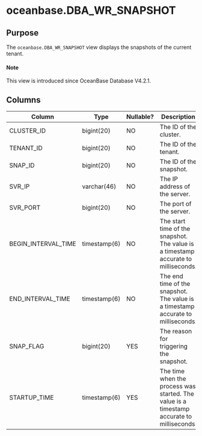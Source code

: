# oceanbase.DBA_WR_SNAPSHOT

## Purpose

The `oceanbase.DBA_WR_SNAPSHOT` view displays the snapshots of the current tenant. 

<main id="notice" type='explain'>
  <h4>Note</h4>
  <p>This view is introduced since OceanBase Database V4.2.1. </p>
</main>

## Columns

| **Column** | **Type** | **Nullable?** | **Description** |
| --- | --- | --- | --- |
| CLUSTER_ID | bigint(20) | NO | The ID of the cluster. |
| TENANT_ID | bigint(20) | NO | The ID of the tenant. |
| SNAP_ID | bigint(20) | NO | The ID of the snapshot. |
| SVR_IP | varchar(46) | NO | The IP address of the server. |
| SVR_PORT | bigint(20) | NO | The port of the server. |
| BEGIN_INTERVAL_TIME | timestamp(6) | NO | The start time of the snapshot. The value is a timestamp accurate to milliseconds. |
| END_INTERVAL_TIME | timestamp(6) | NO | The end time of the snapshot. The value is a timestamp accurate to milliseconds. |
| SNAP_FLAG | bigint(20) | YES | The reason for triggering the snapshot. |
| STARTUP_TIME | timestamp(6) | YES | The time when the process was started. The value is a timestamp accurate to milliseconds. |
